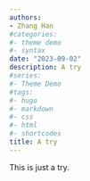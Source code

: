 ```yaml
---
authors:
- Zhang Han
#categories:
#- theme demo
#- syntax
date: "2023-09-02"
description: A try
#series:
#- Theme Demo
#tags:
#- hugo
#- markdown
#- css
#- html
#- shortcodes
title: A try
---
```


This is just a try.
